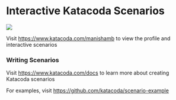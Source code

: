 # Interactive Katacoda Scenarios

[![](http://shields.katacoda.com/katacoda/manishamb/count.svg)](https://www.katacoda.com/manishamb "Get your profile on Katacoda.com")

Visit https://www.katacoda.com/manishamb to view the profile and interactive scenarios

### Writing Scenarios
Visit https://www.katacoda.com/docs to learn more about creating Katacoda scenarios

For examples, visit https://github.com/katacoda/scenario-example
